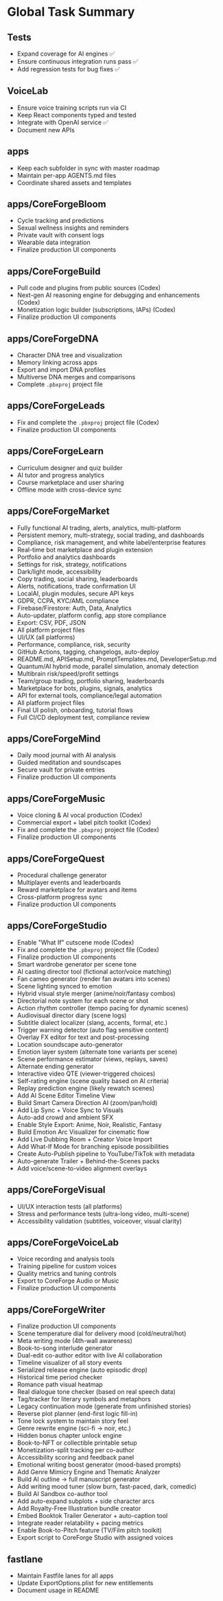# Global Task Summary

## Tests
- Expand coverage for AI engines ✅
- Ensure continuous integration runs pass ✅
- Add regression tests for bug fixes ✅

## VoiceLab
- Ensure voice training scripts run via CI
- Keep React components typed and tested
- Integrate with OpenAI service ✅
- Document new APIs

## apps
- Keep each subfolder in sync with master roadmap
- Maintain per-app AGENTS.md files
- Coordinate shared assets and templates

## apps/CoreForgeBloom
- Cycle tracking and predictions
- Sexual wellness insights and reminders
- Private vault with consent logs
- Wearable data integration
- Finalize production UI components

## apps/CoreForgeBuild
- Pull code and plugins from public sources (Codex)
- Next-gen AI reasoning engine for debugging and enhancements (Codex)
- Monetization logic builder (subscriptions, IAPs) (Codex)
- Finalize production UI components

## apps/CoreForgeDNA
- Character DNA tree and visualization
- Memory linking across apps
- Export and import DNA profiles
- Multiverse DNA merges and comparisons
- Complete `.pbxproj` project file

## apps/CoreForgeLeads
- Fix and complete the `.pbxproj` project file (Codex)
- Finalize production UI components

## apps/CoreForgeLearn
- Curriculum designer and quiz builder
- AI tutor and progress analytics
- Course marketplace and user sharing
- Offline mode with cross-device sync

## apps/CoreForgeMarket
- Fully functional AI trading, alerts, analytics, multi-platform
- Persistent memory, multi-strategy, social trading, and dashboards
- Compliance, risk management, and white label/enterprise features
- Real-time bot marketplace and plugin extension
- Portfolio and analytics dashboards
- Settings for risk, strategy, notifications
- Dark/light mode, accessibility
- Copy trading, social sharing, leaderboards
- Alerts, notifications, trade confirmation UI
- LocalAI, plugin modules, secure API keys
- GDPR, CCPA, KYC/AML compliance
- Firebase/Firestore: Auth, Data, Analytics
- Auto-updater, platform config, app store compliance
- Export: CSV, PDF, JSON
- All platform project files
- UI/UX (all platforms)
- Performance, compliance, risk, security
- GitHub Actions, tagging, changelogs, auto-deploy
- README.md, APISetup.md, PromptTemplates.md, DeveloperSetup.md
- Quantum/AI hybrid mode, parallel simulation, anomaly detection
- Multibrain risk/speed/profit settings
- Team/group trading, portfolio sharing, leaderboards
- Marketplace for bots, plugins, signals, analytics
- API for external tools, compliance/legal automation
- All platform project files
- Final UI polish, onboarding, tutorial flows
- Full CI/CD deployment test, compliance review

## apps/CoreForgeMind
- Daily mood journal with AI analysis
- Guided meditation and soundscapes
- Secure vault for private entries
- Finalize production UI components

## apps/CoreForgeMusic
- Voice cloning & AI vocal production (Codex)
- Commercial export + label pitch toolkit (Codex)
- Fix and complete the `.pbxproj` project file (Codex)
- Finalize production UI components

## apps/CoreForgeQuest
- Procedural challenge generator
- Multiplayer events and leaderboards
- Reward marketplace for avatars and items
- Cross-platform progress sync
- Finalize production UI components

## apps/CoreForgeStudio
- Enable "What If" cutscene mode (Codex)
- Fix and complete the `.pbxproj` project file (Codex)
- Finalize production UI components
- Smart wardrobe generator per scene tone
- AI casting director tool (fictional actor/voice matching)
- Fan cameo generator (render fan avatars into scenes)
- Scene lighting synced to emotion
- Hybrid visual style merger (anime/noir/fantasy combos)
- Directorial note system for each scene or shot
- Action rhythm controller (tempo pacing for dynamic scenes)
- Audiovisual director diary (scene logs)
- Subtitle dialect localizer (slang, accents, formal, etc.)
- Trigger warning detector (auto flag sensitive content)
- Overlay FX editor for text and post-processing
- Location soundscape auto-generator
- Emotion layer system (alternate tone variants per scene)
- Scene performance estimator (views, replays, saves)
- Alternate ending generator
- Interactive video QTE (viewer-triggered choices)
- Self-rating engine (scene quality based on AI criteria)
- Replay prediction engine (likely rewatch scenes)
- Add AI Scene Editor Timeline View
- Build Smart Camera Direction AI (zoom/pan/hold)
- Add Lip Sync + Voice Sync to Visuals
- Auto-add crowd and ambient SFX
- Enable Style Export: Anime, Noir, Realistic, Fantasy
- Build Emotion Arc Visualizer for cinematic flow
- Add Live Dubbing Room + Creator Voice Import
- Add What-If Mode for branching episode possibilities
- Create Auto-Publish pipeline to YouTube/TikTok with metadata
- Auto-generate Trailer + Behind-the-Scenes packs
- Add voice/scene-to-video alignment overlays

## apps/CoreForgeVisual
- UI/UX interaction tests (all platforms)
- Stress and performance tests (ultra-long video, multi-scene)
- Accessibility validation (subtitles, voiceover, visual clarity)

## apps/CoreForgeVoiceLab
- Voice recording and analysis tools
- Training pipeline for custom voices
- Quality metrics and tuning controls
- Export to CoreForge Audio or Music
- Finalize production UI components

## apps/CoreForgeWriter
- Finalize production UI components
- Scene temperature dial for delivery mood (cold/neutral/hot)
- Meta writing mode (4th-wall awareness)
- Book-to-song interlude generator
- Dual-edit co-author editor with live AI collaboration
- Timeline visualizer of all story events
- Serialized release engine (auto episodic drop)
- Historical time period checker
- Romance path visual heatmap
- Real dialogue tone checker (based on real speech data)
- Tag/tracker for literary symbols and metaphors
- Legacy continuation mode (generate from unfinished stories)
- Reverse plot planner (end-first logic fill-in)
- Tone lock system to maintain story feel
- Genre rewrite engine (sci-fi → noir, etc.)
- Hidden bonus chapter unlock engine
- Book-to-NFT or collectible printable setup
- Monetization-split tracking per co-author
- Accessibility scoring and feedback panel
- Emotional writing boost generator (mood-based prompts)
- Add Genre Mimicry Engine and Thematic Analyzer
- Build AI outline → full manuscript generator
- Add writing mood tuner (slow burn, fast-paced, dark, comedic)
- Build AI Sandbox co-author tool
- Add auto-expand subplots + side character arcs
- Add Royalty-Free Illustration bundle creator
- Embed Booktok Trailer Generator + auto-caption tool
- Integrate reader relatability + pacing metrics
- Enable Book-to-Pitch feature (TV/Film pitch toolkit)
- Export script to CoreForge Studio with assigned voices

## fastlane
- Maintain Fastfile lanes for all apps
- Update ExportOptions.plist for new entitlements
- Document usage in README

